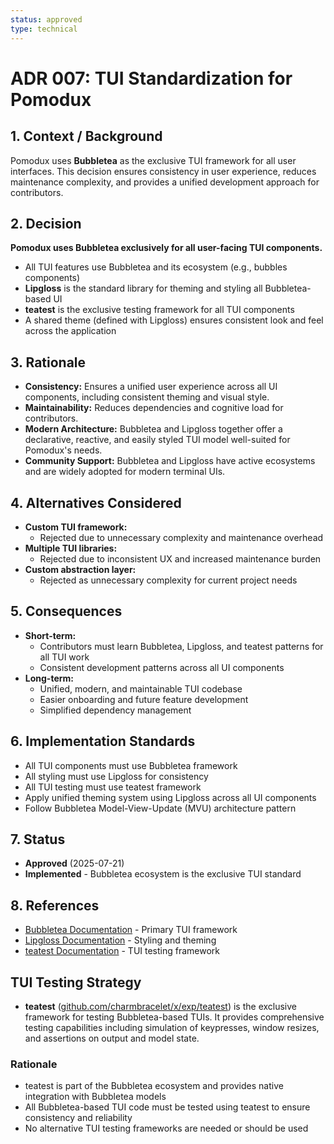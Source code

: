 ```yaml
---
status: approved
type: technical
---
```


# ADR 007: TUI Standardization for Pomodux

## 1. Context / Background

Pomodux uses **Bubbletea** as the exclusive TUI framework for all user interfaces. This decision ensures consistency in user experience, reduces maintenance complexity, and provides a unified development approach for contributors.

## 2. Decision

**Pomodux uses Bubbletea exclusively for all user-facing TUI components.**

- All TUI features use Bubbletea and its ecosystem (e.g., bubbles components)
- **Lipgloss** is the standard library for theming and styling all Bubbletea-based UI
- **teatest** is the exclusive testing framework for all TUI components
- A shared theme (defined with Lipgloss) ensures consistent look and feel across the application

## 3. Rationale

- **Consistency:** Ensures a unified user experience across all UI components, including consistent theming and visual style.
- **Maintainability:** Reduces dependencies and cognitive load for contributors.
- **Modern Architecture:** Bubbletea and Lipgloss together offer a declarative, reactive, and easily styled TUI model well-suited for Pomodux's needs.
- **Community Support:** Bubbletea and Lipgloss have active ecosystems and are widely adopted for modern terminal UIs.

## 4. Alternatives Considered

- **Custom TUI framework:**
  - Rejected due to unnecessary complexity and maintenance overhead
- **Multiple TUI libraries:**
  - Rejected due to inconsistent UX and increased maintenance burden
- **Custom abstraction layer:**
  - Rejected as unnecessary complexity for current project needs

## 5. Consequences

- **Short-term:**
  - Contributors must learn Bubbletea, Lipgloss, and teatest patterns for all TUI work
  - Consistent development patterns across all UI components
- **Long-term:**
  - Unified, modern, and maintainable TUI codebase
  - Easier onboarding and future feature development
  - Simplified dependency management

## 6. Implementation Standards

- All TUI components must use Bubbletea framework
- All styling must use Lipgloss for consistency
- All TUI testing must use teatest framework
- Apply unified theming system using Lipgloss across all UI components
- Follow Bubbletea Model-View-Update (MVU) architecture pattern

## 7. Status

- **Approved** (2025-07-21)
- **Implemented** - Bubbletea ecosystem is the exclusive TUI standard

## 8. References

- [Bubbletea Documentation](https://github.com/charmbracelet/bubbletea) - Primary TUI framework
- [Lipgloss Documentation](https://github.com/charmbracelet/lipgloss) - Styling and theming
- [teatest Documentation](https://github.com/charmbracelet/x/exp/teatest) - TUI testing framework 

## TUI Testing Strategy

- **teatest** ([github.com/charmbracelet/x/exp/teatest](https://github.com/charmbracelet/x/exp/teatest)) is the exclusive framework for testing Bubbletea-based TUIs. It provides comprehensive testing capabilities including simulation of keypresses, window resizes, and assertions on output and model state.

### Rationale
- teatest is part of the Bubbletea ecosystem and provides native integration with Bubbletea models
- All Bubbletea-based TUI code must be tested using teatest to ensure consistency and reliability
- No alternative TUI testing frameworks are needed or should be used 